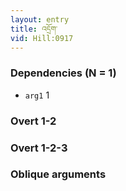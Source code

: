 ```yaml
---
layout: entry
title: འདྲོག་
vid: Hill:0917
---
```

### Dependencies (N = 1)
* `arg1` 1


### Overt 1-2


### Overt 1-2-3


### Oblique arguments
